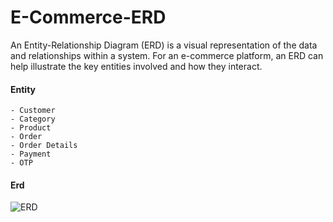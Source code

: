 # E-Commerce-ERD
 An Entity-Relationship Diagram (ERD) is a visual representation of the data and relationships within a system. For an e-commerce platform, an ERD can help illustrate the key entities involved and how they interact.

#### Entity

```
- Customer
- Category
- Product
- Order
- Order Details
- Payment
- OTP
```

#### Erd
![ERD](https://firebasestorage.googleapis.com/v0/b/sublime-command-406808.appspot.com/o/images%2FE-commerce.jpg?alt=media&token=f700f179-2303-440e-8b1b-657459f0569a)
